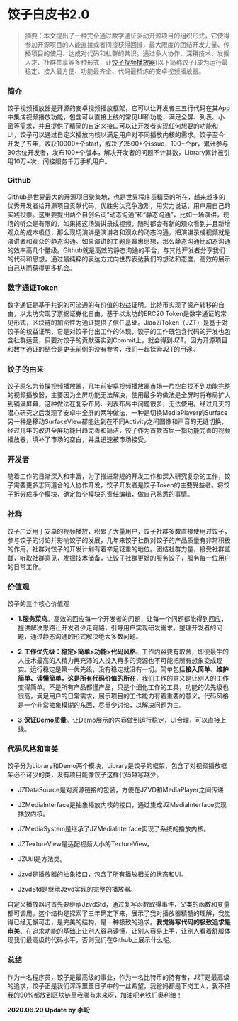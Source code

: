 # 饺子白皮书2.0

> 摘要：本文提出了一种完全通过数字通证驱动开源项目的组织形式，它使得参加开源项目的人能直接或者间接获得回报，最大限度的团结开发力量、传播项目的使用、达成对代码和社群的共识。通过多人协作、深耕技术、发掘人才、社群共享等多种形式，让[饺子视频播放器](https://github.com/Jzvd/JiaoZiVideoPlayer)(以下简称饺子)成为运行最稳定、接入最方便、功能最齐全、代码最精炼的安卓视频播放器。

### 简介

饺子视频播放器是开源的安卓视频播放框架，它可以让开发者三五行代码在其App中集成视频播放功能，包含可以直接上线的常见UI和功能，满足全屏、列表、小窗等需求，并且提供了精简的自定义接口可以让开发者实现任何想要的功能和UI，饺子可以通过自定义播放内核以满足用户对不同播放内核的需求。饺子至今开发了五年，收获10000+个start，解决了2500+个issue，100+个pr，累计参与30余位开发者，发布100+个版本，解决开发者的问题不计其数，Library累计被引用10万+次，间接服务千万手机用户。

### Github

Github是世界最大的开源项目聚集地，也是世界程序员精英的所在，越来越多的优秀开发者给开源项目贡献代码，优胜劣汰竞争激烈，用实力说话，用户用自己的实践投票。这里要提出两个自创名词“动态沟通”和“静态沟通”，比如一场演讲，现场的听众是有限的，如果把这场演讲录成视频，随时都会有新的观众看到并且新增观众的成本极低，那么现场演讲是演讲者和观众的动态沟通，把演讲录成视频就是演讲者和观众的静态沟通。如果演讲的主题是普惠思想，那么静态沟通比动态沟通的效率高几个量级。Github就是高效的静态沟通的平台，与其他开发者分享我们的代码和思想，通过最纯粹的表达方式向世界表达我们的想法和态度，高效的展示自己从而获得更多机会。

### 数字通证Token

数字通证是基于共识的可流通的有价值的权益证明。比特币实现了资产转移的自由，以太坊实现了票据证券化自由，基于以太坊的ERC20 Token是数字通证的常见形式，区块链的加密性为通证提供了信任基础。JiaoZiToken（JZT）是基于对饺子的权益证明，它是对饺子付出工作的体现，饺子的工作既包含代码的开发也包含社群运营，只要对饺子的贡献落实到Commit上，就会得到JZT。因为开源项目和数字通证的结合是史无前例的没有参考，我们一起探索JZT的用途。

### 饺子的由来

饺子原名为节操视频播放器，几年前安卓视频播放器市场一片空白找不到功能完整的视频播放器，主要因为全屏功能无法解决，使用最多的做法是全屏时将布局扩大到铺满屏幕，这种做法在复杂布局、列表布局中问题很多，无法使用。经过几天的潜心研究之后发现了安卓中全屏的两种做法，一种是切换MediaPlayer的Surface另一种是移动SurfaceView都能达到在不同Activity之间图像和声音的无缝切换，经过几年的改进全屏功能日趋完善和简洁，饺子作为首款首屈一指功能完善的视频播放器，填补了市场的空白，并且迅速被市场接受。

### 开发者

随着工作的日渐深入和丰富，为了推进常规的开发工作和深入研究复杂的工作，饺子需要更多志同道合的人协作开发，饺子开发者是饺子Token的主要受益者。将饺子拆分成多个模块，确定每个模块的责任编辑，做自己熟悉的事情。

### 社群

饺子广泛用于安卓的视频播放，积累了大量用户，饺子社群多数直接使用过饺子，参与饺子的讨论并影响饺子的发展，几年来饺子社群对饺子的产品质量有非常积极的作用，社群对饺子的开发计划有着举足轻重的地位。团结社群力量，接受社群监督，听取社群意见，发掘技术储备，让饺子社群更好的服务饺子，服务每一位用户的日常工作。

### 价值观

饺子的三个核心价值观

* **1.服务菜鸟**。高效的回应每一个开发者的问题，让每一个问题都能得到回应，提供解决思路让开发者少走弯路，引导用户实现研发需求。整理开发者的问题，通过静态沟通的形式解决绝大多数问题。

* **2.工作优先级：稳定>简单>功能>代码风格**。工作内容要有取舍，即便最牛的人技术最高的人精力再充沛的人投入再多的资源也不可能把所有想象变成现实。运行稳定是第一优先级，没有稳定就没有一切。简单包括**接入简单、维护简单、读懂简单，这是所有代码价值的所在**，我们工作的意义是让别人的工作变得简单。不是所有产品都懂产品，只是个细化工作的工具，功能的优先级也很高，满足用户的日常需求，展示项目的工作能力有着重要的意义。代码风格是一个非常抽象模糊的东西，尽量少讨论，以解决问题为主。

* **3.保证Demo质量**。让Demo展示的内容做到运行稳定，UI合理，可以直接上线。

### 代码风格和审美

饺子分为Library和Demo两个模块，Library是饺子的框架，包含了对视频播放框架必不可少的类，没有项目能像饺子这样代码越写越少。

* JZDataSource是对资源链接的包装，方便在JZVD和MediaPlayer之间传递

* JZMediaInterface是抽象播放内核的接口，通过集成JZMediaInterface实现播放内核。

* JZMediaSystem是继承了JZMediaInterface实现了系统的播放内核。

* JZTextureView是适配视频大小的TextureView。

* JZUtil是方法类。

* Jzvd是播放器的抽象接口，包含了所有播放相关的状态和UI。

* JzvdStd是继承Jzvd实现的完整的播放器。


自定义播放器时首先要继承JzvdStd，通过复写函数取得事件，父类的函数和变量都可调用。这个结构是探索了三年确定下来，展示了我对播放器精髓的理解，我觉得已经无懈可击，是完美的结构，是一种极致的追求。**我觉得写代码的极致追求是审美**、在追求功能的基础上让别人容易读懂，让别人容易上手，让别人看着舒服体现我们最高级的代码水平，否则我们在Github上展示什么呢。

### 总结

作为一名程序员，饺子是最高级的事业，作为一名比特币的持有者，JZT是最高级的追求，饺子正是我们浑浑噩噩日子中的一丝希望，我爸妈都是下岗工人，我不把我的90%都放到区块链里我哪有未来呀，加油吧老铁们奥利给！



**2020.06.20 Update by 李盼**
